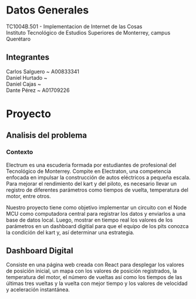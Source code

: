 # Datos Generales

TC1004B.501 - Implementacion de Internet de las Cosas <br>
Instituto Tecnológico de Estudios Superiores de Monterrey, campus Querétaro

## Integrantes

Carlos Salguero ~ A00833341
<br>
Daniel Hurtado ~
<br>
Daniel Cajas ~
<br>
Dante Pérez ~ A01709226

# Proyecto

## Analisis del problema

### Contexto

Electrum es una escuderia formada por estudiantes de profesional del Tecnológico de Monterrey. Compite
en Electraton, una competencia enfocada en impulsar la construcción de autos eléctricos a pequeña
escala. Para mejorar el rendimiento del kart y del piloto, es necesario llevar un registro de
diferentes parámetros como tiempos de vuelta, temperatura del motor, entre otros.

Nuestro proyecto tiene como objetivo implementar un circuito con el Node MCU como computadora central
para registrar los datos y enviarlos a una base de datos local. Luego, mostrar en tiempo real los
valores de los parámetros en un dashboard digitial para que el equipo de los pits conozca la
condición del kart y, así determinar una estrategia.

## Dashboard Digital

Consiste en una página web creada con React para desplegar los valores de posición inicial, un mapa
con los valores de posición registrados, la temperatura del motor, el número de vueltas así como los
tiempos de las últimas tres vueltas y la vuelta con mejor tiempo y los valores de velocidad y
aceleración instantánea.
